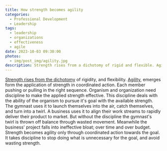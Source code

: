 ```yaml
---
title: How strength becomes agility
categories:
  - Professional Development
  - Leadership
tags:
  - leadership
  - organizations
  - effectiveness
  - agile
date: 2023-10-03 09:30:00
photos: 
  - img/post_img/agility.jpg
description: Strength rises from a dichotomy of rigid and flexible. Agilist emerges from applied strenght. But how is this done?
---
```

[Strength rises from the dichotomy](/2023/09/26/organization-strength) of rigidity, and flexibility. [Agility](/2023/09/19/agile-organism), emerges form the application of strength in coordinated action. Each member pushing or pulling in the right sequence. Organism and organization need discipline to make the applied strength effective. This discipline deals with the ability of the organism to pursue it's goal with the available strength. The gymnast uses it to launch themselves into the air, catch themselves, and turn into a twirl. A business uses it to align their work streams to rapidly deliver their product to market. But without the discipline the gymnast's twirl is thrown off balance through wasted movement. Meanwhile the business' project falls into ineffective bloat; over time and over budget. Strength becomes agility only through coordinated action towards the goal. It takes discipline to stop doing what is unnecessary for the goal, and avoid wasting strength.
